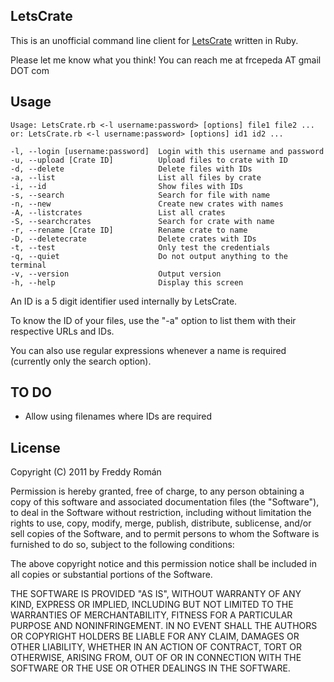 LetsCrate
---------

This is an unofficial command line client for [LetsCrate][] written in Ruby.

Please let me know what you think! You can reach me at frcepeda AT gmail DOT com

[LetsCrate]: http://letscrate.com

Usage
-----

    Usage: LetsCrate.rb <-l username:password> [options] file1 file2 ...
    or: LetsCrate.rb <-l username:password> [options] id1 id2 ...

    -l, --login [username:password]  Login with this username and password
    -u, --upload [Crate ID]          Upload files to crate with ID
    -d, --delete                     Delete files with IDs
    -a, --list                       List all files by crate
    -i, --id                         Show files with IDs
    -s, --search                     Search for file with name
    -n, --new                        Create new crates with names
    -A, --listcrates                 List all crates
    -S, --searchcrates               Search for crate with name
    -r, --rename [Crate ID]          Rename crate to name
    -D, --deletecrate                Delete crates with IDs
    -t, --test                       Only test the credentials
    -q, --quiet                      Do not output anything to the terminal
    -v, --version                    Output version
    -h, --help                       Display this screen

An ID is a 5 digit identifier used internally by LetsCrate.

To know the ID of your files, use the "-a" option to list them with their
respective URLs and IDs.

You can also use regular expressions whenever a name is required 
(currently only the search option).

TO DO
-----

* Allow using filenames where IDs are required

License
-------

Copyright (C) 2011 by Freddy Román

Permission is hereby granted, free of charge, to any person obtaining a copy
of this software and associated documentation files (the "Software"), to deal
in the Software without restriction, including without limitation the rights
to use, copy, modify, merge, publish, distribute, sublicense, and/or sell
copies of the Software, and to permit persons to whom the Software is
furnished to do so, subject to the following conditions:

The above copyright notice and this permission notice shall be included in
all copies or substantial portions of the Software.

THE SOFTWARE IS PROVIDED "AS IS", WITHOUT WARRANTY OF ANY KIND, EXPRESS OR
IMPLIED, INCLUDING BUT NOT LIMITED TO THE WARRANTIES OF MERCHANTABILITY,
FITNESS FOR A PARTICULAR PURPOSE AND NONINFRINGEMENT. IN NO EVENT SHALL THE
AUTHORS OR COPYRIGHT HOLDERS BE LIABLE FOR ANY CLAIM, DAMAGES OR OTHER
LIABILITY, WHETHER IN AN ACTION OF CONTRACT, TORT OR OTHERWISE, ARISING FROM,
OUT OF OR IN CONNECTION WITH THE SOFTWARE OR THE USE OR OTHER DEALINGS IN
THE SOFTWARE.